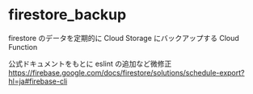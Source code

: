 # firestore_backup

firestore のデータを定期的に Cloud Storage にバックアップする Cloud Function

公式ドキュメントをもとに eslint の追加など微修正
https://firebase.google.com/docs/firestore/solutions/schedule-export?hl=ja#firebase-cli
